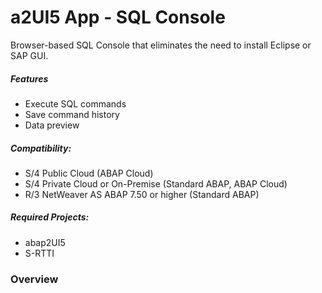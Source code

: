 # a2UI5 App - SQL Console
Browser-based SQL Console that eliminates the need to install Eclipse or SAP GUI.

##### Features
* Execute SQL commands
* Save command history
* Data preview

##### Compatibility:
* S/4 Public Cloud (ABAP Cloud)
* S/4 Private Cloud or On-Premise (Standard ABAP, ABAP Cloud)
* R/3 NetWeaver AS ABAP 7.50 or higher (Standard ABAP)

##### Required Projects:
* abap2UI5
* S-RTTI

### Overview



